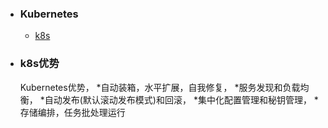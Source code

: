 ﻿+ ### Kubernetes
    + [k8s](#k8s优势)
+ ### k8s优势
	Kubernetes优势，
*自动装箱，水平扩展，自我修复，
*服务发现和负载均衡，
*自动发布(默认滚动发布模式)和回滚，
*集中化配置管理和秘钥管理，
*存储编排，任务批处理运行